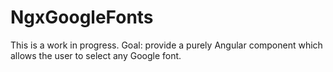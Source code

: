 # NgxGoogleFonts

This is a work in progress. Goal: provide a purely Angular component which allows the user to select any Google font. 